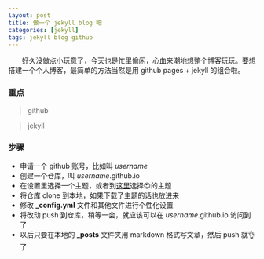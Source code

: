 ```yaml
---
layout: post
title: 做一个 jekyll blog 吧
categories: [jekyll]
tags: jekyll blog github
---
```


&emsp;&emsp;好久没做点小玩意了，今天也是忙里偷闲，心血来潮地想整个博客玩玩。要想搭建一个个人博客，最简单的方法当然是用 github pages + jekyll 的组合啦。

### 重点
>github

>jekyll

### 步骤
* 申请一个 github 账号，比如叫 *username*
* 创建一个仓库，叫 *username*.github.io
* 在设置里选择一个主题，或者到[这里](http://jekyllthemes.org/)选择😍的主题
* 将仓库 clone 到本地，如果下载了主题的话也放进来
* 修改 **_config.yml** 文件和其他文件进行个性化设置
* 将改动 push 到仓库，稍等一会，就应该可以在 *username*.github.io 访问到了
* 以后只要在本地的 **_posts** 文件夹用 markdown 格式写文章，然后 push 就👌了
